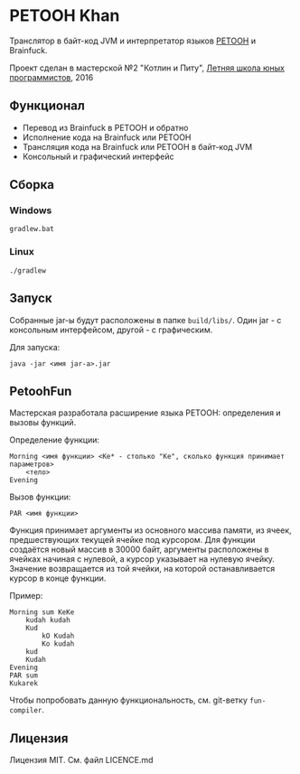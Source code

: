 # PETOOH Khan

Транслятор в байт-код JVM и интерпретатор языков [PETOOH](https://github.com/Ky6uk/PETOOH) и Brainfuck.

Проект сделан в мастерской №2 "Котлин и Питу", [Летняя школа юных программистов](http://school.iis.nsk.su/info), 2016

## Функционал
* Перевод из Brainfuck в PETOOH и обратно
* Исполнение кода на Brainfuck или PETOOH
* Трансляция кода на Brainfuck или PETOOH в байт-код JVM
* Консольный и графический интерфейс

## Сборка
### Windows
    gradlew.bat
### Linux
    ./gradlew

## Запуск
Собранные jar-ы будут расположены в папке `build/libs/`. Один jar - с консольным интерфейсом, другой - с графическим.

Для запуска:

    java -jar <имя jar-а>.jar

## PetoohFun
Мастерская разработала расширение языка PETOOH: определения и вызовы функций.

Определение функции:

    Morning <имя функции> <Ke* - столько "Ke", сколько функция принимает параметров>
        <тело>
    Evening

Вызов функции:

    PAR <имя функции>

Функция принимает аргументы из основного массива памяти, из ячеек, предшествующих текущей ячейке под курсором. Для функции создаётся новый массив в 30000 байт, аргументы расположены в ячейках начиная с нулевой, а курсор указывает на нулевую ячейку. Значение возвращается из той ячейки, на которой останавливается курсор в конце функции.

Пример:

    Morning sum KeKe
        kudah kudah
        Kud
            kO Kudah
            Ko kudah
        kud
        Kudah
    Evening
    PAR sum
    Kukarek

Чтобы попробовать данную функциональность, см. git-ветку `fun-compiler`.

## Лицензия
Лицензия MIT. См. файл LICENCE.md